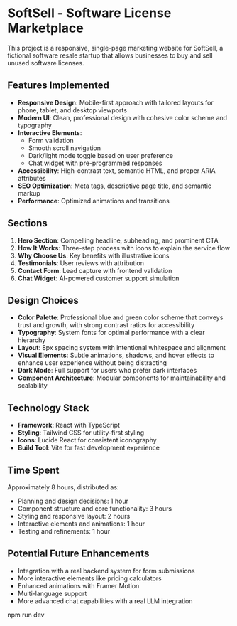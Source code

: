 # SoftSell - Software License Marketplace

This project is a responsive, single-page marketing website for SoftSell, a fictional software resale startup that allows businesses to buy and sell unused software licenses.

## Features Implemented

- **Responsive Design**: Mobile-first approach with tailored layouts for phone, tablet, and desktop viewports
- **Modern UI**: Clean, professional design with cohesive color scheme and typography
- **Interactive Elements**: 
  - Form validation
  - Smooth scroll navigation
  - Dark/light mode toggle based on user preference
  - Chat widget with pre-programmed responses
- **Accessibility**: High-contrast text, semantic HTML, and proper ARIA attributes
- **SEO Optimization**: Meta tags, descriptive page title, and semantic markup
- **Performance**: Optimized animations and transitions

## Sections

1. **Hero Section**: Compelling headline, subheading, and prominent CTA
2. **How It Works**: Three-step process with icons to explain the service flow
3. **Why Choose Us**: Key benefits with illustrative icons
4. **Testimonials**: User reviews with attribution
5. **Contact Form**: Lead capture with frontend validation
6. **Chat Widget**: AI-powered customer support simulation

## Design Choices

- **Color Palette**: Professional blue and green color scheme that conveys trust and growth, with strong contrast ratios for accessibility
- **Typography**: System fonts for optimal performance with a clear hierarchy
- **Layout**: 8px spacing system with intentional whitespace and alignment
- **Visual Elements**: Subtle animations, shadows, and hover effects to enhance user experience without being distracting
- **Dark Mode**: Full support for users who prefer dark interfaces
- **Component Architecture**: Modular components for maintainability and scalability

## Technology Stack

- **Framework**: React with TypeScript
- **Styling**: Tailwind CSS for utility-first styling
- **Icons**: Lucide React for consistent iconography
- **Build Tool**: Vite for fast development experience

## Time Spent

Approximately 8 hours, distributed as:
- Planning and design decisions: 1 hour
- Component structure and core functionality: 3 hours
- Styling and responsive layout: 2 hours
- Interactive elements and animations: 1 hour
- Testing and refinements: 1 hour

## Potential Future Enhancements

- Integration with a real backend system for form submissions
- More interactive elements like pricing calculators
- Enhanced animations with Framer Motion
- Multi-language support
- More advanced chat capabilities with a real LLM integration

npm run dev
